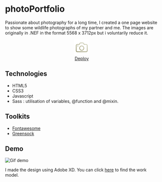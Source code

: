 # photoPortfolio

Passionate about photography for a long time, I created a one page website to show some wildlife photographs of my partner and me. The images are originally in .NEF in the format 5568 x 3712px but i voluntarily reduce it.

<div align="center"><img src="images/picture.svg" height="50"></img></div> 
<div align="center"><a href="https://corentine4.github.io/photoPortfolio/">Deploy</a></div> 

## Technologies

- HTML5
- CSS3
- Javascript
- Sass : utilisation of variables, @function and @mixin.

## Toolkits
- [Fontawesome](https://fontawesome.com)
- [Greensock](https://greensock.com)

## Demo  
![Gif demo](/images/portfolioGif.gif "Demo")

I made the design using Adobe XD. You can click [here](https://xd.adobe.com/view/eb9fb77e-1992-4e37-82db-bb5abf513611-becc/?fullscreen) to find the work model.

